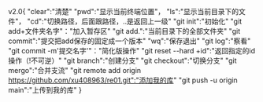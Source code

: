 v2.0{
    "clear":"清楚"
    "pwd":"显示当前终端位置"，
    "ls":"显示当前目录下的文件"，
    "cd":"切换路径，后面跟路径，..是返回上一级"
    "git init":"初始化"
    "git add+文件夹名字"："加入暂存区"
    "git add.":"当前目录下的全部文件夹"
    "git commit":"提交把add保存的固定成一个版本"
    "wq":"保存退出"
    "git log":"察看"
    "git commit -m'提交名字'"："简化版操作"
    "git reset --hard +id":"返回指定的id操作（!不可逆）"
    "git branch":"创建分支"
    "git checkout":"切换分支"
    "git mergo":"合并支流"
    "git remote add origin https://github.com/xu408963/re01.git":"添加我的库"
    "git push -u origin main":"上传到我的库"
}